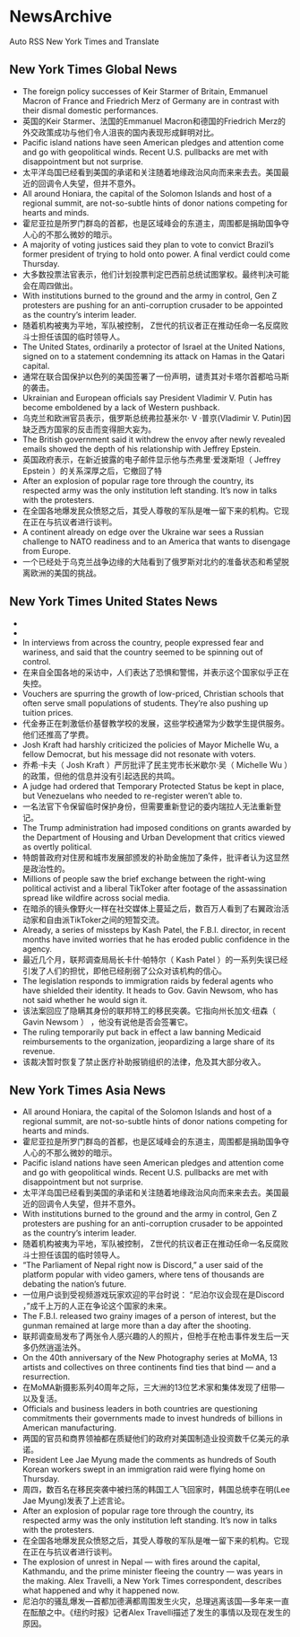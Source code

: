# NewsArchive
Auto RSS New York Times and Translate

## New York Times Global News
* The foreign policy successes of Keir Starmer of Britain, Emmanuel Macron of France and Friedrich Merz of Germany are in contrast with their dismal domestic performances.
* 英国的Keir Starmer、法国的Emmanuel Macron和德国的Friedrich Merz的外交政策成功与他们令人沮丧的国内表现形成鲜明对比。
* Pacific island nations have seen American pledges and attention come and go with geopolitical winds. Recent U.S. pullbacks are met with disappointment but not surprise.
* 太平洋岛国已经看到美国的承诺和关注随着地缘政治风向而来来去去。美国最近的回调令人失望，但并不意外。
* All around Honiara, the capital of the Solomon Islands and host of a regional summit, are not-so-subtle hints of donor nations competing for hearts and minds.
* 霍尼亚拉是所罗门群岛的首都，也是区域峰会的东道主，周围都是捐助国争夺人心的不那么微妙的暗示。
* A majority of voting justices said they plan to vote to convict Brazil’s former president of trying to hold onto power. A final verdict could come Thursday.
* 大多数投票法官表示，他们计划投票判定巴西前总统试图掌权。最终判决可能会在周四做出。
* With institutions burned to the ground and the army in control, Gen Z protesters are pushing for an anti-corruption crusader to be appointed as the country’s interim leader.
* 随着机构被夷为平地，军队被控制， Z世代的抗议者正在推动任命一名反腐败斗士担任该国的临时领导人。
* The United States, ordinarily a protector of Israel at the United Nations, signed on to a statement condemning its attack on Hamas in the Qatari capital.
* 通常在联合国保护以色列的美国签署了一份声明，谴责其对卡塔尔首都哈马斯的袭击。
* Ukrainian and European officials say President Vladimir V. Putin has become emboldened by a lack of Western pushback.
* 乌克兰和欧洲官员表示，俄罗斯总统弗拉基米尔· V ·普京(Vladimir V. Putin)因缺乏西方国家的反击而变得胆大妄为。
* The British government said it withdrew the envoy after newly revealed emails showed the depth of his relationship with Jeffrey Epstein.
* 英国政府表示，在新近披露的电子邮件显示他与杰弗里·爱泼斯坦（ Jeffrey Epstein ）的关系深厚之后，它撤回了特
* After an explosion of popular rage tore through the country, its respected army was the only institution left standing. It’s now in talks with the protesters.
* 在全国各地爆发民众愤怒之后，其受人尊敬的军队是唯一留下来的机构。它现在正在与抗议者进行谈判。
* A continent already on edge over the Ukraine war sees a Russian challenge to NATO readiness and to an America that wants to disengage from Europe.
* 一个已经处于乌克兰战争边缘的大陆看到了俄罗斯对北约的准备状态和希望脱离欧洲的美国的挑战。

## New York Times United States News
* 
* 
* In interviews from across the country, people expressed fear and wariness, and said that the country seemed to be spinning out of control.
* 在来自全国各地的采访中，人们表达了恐惧和警惕，并表示这个国家似乎正在失控。
* Vouchers are spurring the growth of low-priced, Christian schools that often serve small populations of students. They’re also pushing up tuition prices.
* 代金券正在刺激低价基督教学校的发展，这些学校通常为少数学生提供服务。他们还推高了学费。
* Josh Kraft had harshly criticized the policies of Mayor Michelle Wu, a fellow Democrat, but his message did not resonate with voters.
* 乔希·卡夫（ Josh Kraft ）严厉批评了民主党市长米歇尔·吴（ Michelle Wu ）的政策，但他的信息并没有引起选民的共鸣。
* A judge had ordered that Temporary Protected Status be kept in place, but Venezuelans who needed to re-register weren’t able to.
* 一名法官下令保留临时保护身份，但需要重新登记的委内瑞拉人无法重新登记。
* The Trump administration had imposed conditions on grants awarded by the Department of Housing and Urban Development that critics viewed as overtly political.
* 特朗普政府对住房和城市发展部颁发的补助金施加了条件，批评者认为这显然是政治性的。
* Millions of people saw the brief exchange between the right-wing political activist and a liberal TikToker after footage of the assassination spread like wildfire across social media.
* 在暗杀的镜头像野火一样在社交媒体上蔓延之后，数百万人看到了右翼政治活动家和自由派TikToker之间的短暂交流。
* Already, a series of missteps by Kash Patel, the F.B.I. director, in recent months have invited worries that he has eroded public confidence in the agency.
* 最近几个月，联邦调查局局长卡什·帕特尔（ Kash Patel ）的一系列失误已经引发了人们的担忧，即他已经削弱了公众对该机构的信心。
* The legislation responds to immigration raids by federal agents who have shielded their identity. It heads to Gov. Gavin Newsom, who has not said whether he would sign it.
* 该法案回应了隐瞒其身份的联邦特工的移民突袭。它指向州长加文·纽森（ Gavin Newsom ） ，他没有说他是否会签署它。
* The ruling temporarily put back in effect a law banning Medicaid reimbursements to the organization, jeopardizing a large share of its revenue.
* 该裁决暂时恢复了禁止医疗补助报销组织的法律，危及其大部分收入。

## New York Times Asia News
* All around Honiara, the capital of the Solomon Islands and host of a regional summit, are not-so-subtle hints of donor nations competing for hearts and minds.
* 霍尼亚拉是所罗门群岛的首都，也是区域峰会的东道主，周围都是捐助国争夺人心的不那么微妙的暗示。
* Pacific island nations have seen American pledges and attention come and go with geopolitical winds. Recent U.S. pullbacks are met with disappointment but not surprise.
* 太平洋岛国已经看到美国的承诺和关注随着地缘政治风向而来来去去。美国最近的回调令人失望，但并不意外。
* With institutions burned to the ground and the army in control, Gen Z protesters are pushing for an anti-corruption crusader to be appointed as the country’s interim leader.
* 随着机构被夷为平地，军队被控制， Z世代的抗议者正在推动任命一名反腐败斗士担任该国的临时领导人。
* “The Parliament of Nepal right now is Discord,” a user said of the platform popular with video gamers, where tens of thousands are debating the nation’s future.
* 一位用户谈到受视频游戏玩家欢迎的平台时说： “尼泊尔议会现在是Discord ，”成千上万的人正在争论这个国家的未来。
* The F.B.I. released two grainy images of a person of interest, but the gunman remained at large more than a day after the shooting.
* 联邦调查局发布了两张令人感兴趣的人的照片，但枪手在枪击事件发生后一天多仍然逍遥法外。
* On the 40th anniversary of the New Photography series at MoMA, 13 artists and collectives on three continents find ties that bind — and a resurrection.
* 在MoMA新摄影系列40周年之际，三大洲的13位艺术家和集体发现了纽带—以及复活。
* Officials and business leaders in both countries are questioning commitments their governments made to invest hundreds of billions in American manufacturing.
* 两国的官员和商界领袖都在质疑他们的政府对美国制造业投资数千亿美元的承诺。
* President Lee Jae Myung made the comments as hundreds of South Korean workers swept in an immigration raid were flying home on Thursday.
* 周四，数百名在移民突袭中被扫荡的韩国工人飞回家时，韩国总统李在明(Lee Jae Myung)发表了上述言论。
* After an explosion of popular rage tore through the country, its respected army was the only institution left standing. It’s now in talks with the protesters.
* 在全国各地爆发民众愤怒之后，其受人尊敬的军队是唯一留下来的机构。它现在正在与抗议者进行谈判。
* The explosion of unrest in Nepal — with fires around the capital, Kathmandu, and the prime minister fleeing the country — was years in the making. Alex Travelli, a New York Times correspondent, describes what happened and why it happened now.
* 尼泊尔的骚乱爆发—首都加德满都周围发生火灾，总理逃离该国—多年来一直在酝酿之中。《纽约时报》记者Alex Travelli描述了发生的事情以及现在发生的原因。


